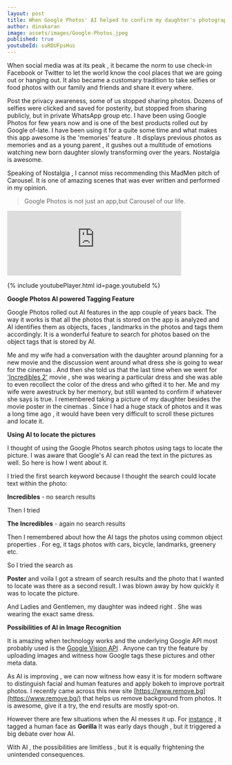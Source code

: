```yaml
---
layout: post
title: When Google Photos' AI helped to confirm my daughter's photographic memory
author: dinakaran
image: assets/images/Google-Photos.jpeg
published: true
youtubeId: suRDUFpsHus
---
```

When social media was at its peak , it became the norm to use check-in Facebook or Twitter to let the world know the cool places that we are going out or hanging out. It also became a customary tradition to take selfies or food photos with our family and friends and share it every where.

Post the privacy awareness,  some of us stopped sharing photos. Dozens of selfies were clicked and saved for posterity, but stopped from sharing publicly, but in private WhatsApp group etc. I have been using Google Photos for few years now and is one of the best products rolled out by Google of-late. I have been using it for a quite some time and what makes this app awesome is the 'memories' feature . It displays previous photos as memories and as a young parent , it gushes out a multitude of emotions watching  new born daughter slowly transforming over the years. Nostalgia is awesome.

Speaking of Nostalgia , I cannot miss recommending this MadMen pitch of Carousel. It is one of amazing scenes that was ever written and performed in my opinion. 

> Google Photos is not just an  app,but Carousel of our life.


<iframe style="width:80%;" class="embed-responsive-item" src="https://www.youtube.com/embed/suRDUFpsHus?rel=0&showinfo=0" frameborder="0" allowfullscreen></iframe>

{% include youtubePlayer.html id=page.youtubeId %}


**Google Photos AI powered Tagging Feature**

Google Photos rolled out AI features in the app couple of years back. The way it works is that all the photos that is stored on the app is analyzed and AI identifies them as objects, faces , landmarks in the photos and tags them accordingly. It is a wonderful feature to search for photos based on the object tags that is stored by AI. 

Me and my wife had a conversation with the daughter  around planning for a new movie and the discussion went around what dress she is going to wear for the cinemas . And then she told us that the last time when we went for ['Incredibles 2'](https://en.wikipedia.org/wiki/Incredibles_2) movie , she was wearing a particular dress and she was able to even recollect the color of the dress and who gifted it to her. Me and my wife were awestruck by her memory, but still wanted to confirm if whatever she says is true. I remembered taking a picture of my daughter besides the movie poster in the cinemas . Since I had a huge stack of photos and it was a long time ago , it would have been very difficult to scroll these pictures and locate it.

**Using AI to locate the pictures**

I thought of using the Google Photos search photos using tags  to locate the picture. I was aware that Google's AI can read the text in the pictures as well. So here is how I went about it. 

I tried the first search keyword because I thought the search could locate text within the photo: 

**Incredibles** - no search results  

Then I tried 

**The Incredibles** - again no search results

Then I remembered about how the AI tags the photos using  common object properties . For eg, it tags photos with cars, bicycle, landmarks, greenery  etc.

So I tried the search as 

**Poster** and voila I got a stream of search results and the photo that I wanted to locate was there as a second result. I was blown away by how quickly it was to locate the picture.

And Ladies and Gentlemen, my daughter was indeed right . She was wearing the exact same dress.

**Possibilities of AI in Image Recognition** 

It is amazing when technology works and the underlying Google API most probably used is the [Google Vision API](https://cloud.google.com/vision/) . Anyone can try the feature by uploading images and witness how Google tags these pictures and other meta data.

As AI is  improving , we can now witness how easy it is for modern software to distinguish facial and human features and apply bokeh to improve portrait photos.  I recently came across this new site [https://www.remove.bg](https://www.remove.bg/) that helps us remove background from photos. It is  awesome, give it a try, the end results are mostly spot-on.

However there are few situations when the AI messes it up. For [instance](https://www.theverge.com/2018/1/12/16882408/google-racist-gorillas-photo-recognition-algorithm-ai) , it tagged a human face as **Gorilla** It was early days though , but it triggered a big debate over how AI.

With AI , the possibilities are limitless , but it is equally frightening the unintended consequences.
